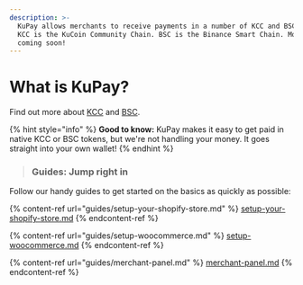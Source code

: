 ```yaml
---
description: >-
  KuPay allows merchants to receive payments in a number of KCC and BSC tokens.
  KCC is the KuCoin Community Chain. BSC is the Binance Smart Chain. More chains
  coming soon!
---
```


# What is KuPay?

Find out more about [KCC](https://www.kcc.io) and [BSC](https://academy.binance.com/en/articles/connecting-metamask-to-binance-smart-chain).

{% hint style="info" %}
**Good to know:** KuPay makes it easy to get paid in native KCC or BSC tokens, but we're not handling your money. It goes straight into your own wallet!
{% endhint %}

> ### Guides: Jump right in

Follow our handy guides to get started on the basics as quickly as possible:

{% content-ref url="guides/setup-your-shopify-store.md" %}
[setup-your-shopify-store.md](guides/setup-your-shopify-store.md)
{% endcontent-ref %}

{% content-ref url="guides/setup-woocommerce.md" %}
[setup-woocommerce.md](guides/setup-woocommerce.md)
{% endcontent-ref %}

{% content-ref url="guides/merchant-panel.md" %}
[merchant-panel.md](guides/merchant-panel.md)
{% endcontent-ref %}
